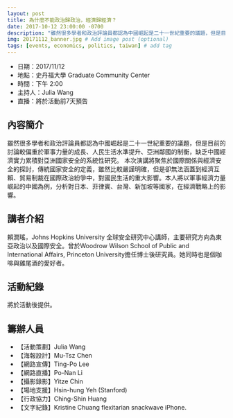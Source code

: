 ```yaml
---
layout: post
title: 為什麼不能政治歸政治，經濟歸經濟？
date: 2017-10-12 23:00:00 -0700
description: "雖然很多學者和政治評論員都認為中國崛起是二十一世紀重要的議題，但是目前的討論較偏重於軍事力量的成長、人民生活水準提升、亞洲鄰國的制衡，缺乏中國經濟實力累積對亞洲國家安全的系統性研究。本次演講將聚焦於國際關係與經濟安全的探討，傳統國家安全的定義，雖然比較嚴謹明確，但是卻無法涵蓋到經濟互賴、貿易制裁在國際政治紛爭中，對國民生活的重大影響。" # Add post description (optional)
img: 20171112_banner.jpg # Add image post (optional)
tags: [events, economics, politics, taiwan] # add tag
---
```



- 日期：2017/11/12
- 地點：史丹福大學 Graduate Community Center
- 時間：下午 2:00
- 主持人：Julia Wang
- 直播：將於活動前7天預告

## 內容簡介

雖然很多學者和政治評論員都認為中國崛起是二十一世紀重要的議題，但是目前的討論較偏重於軍事力量的成長、人民生活水準提升、亞洲鄰國的制衡，缺乏中國經濟實力累積對亞洲國家安全的系統性研究。
本次演講將聚焦於國際關係與經濟安全的探討，傳統國家安全的定義，雖然比較嚴謹明確，但是卻無法涵蓋到經濟互賴、貿易制裁在國際政治紛爭中，對國民生活的重大影響。本人將以軍事經濟力量崛起的中國為例，分析對日本、菲律賓、台灣、新加坡等國家，在經濟戰略上的影響。

## 講者介紹

賴潤瑤，Johns Hopkins University 全球安全研究中心講師，主要研究方向為東亞政治以及國際安全。曾於Woodrow Wilson School of Public and International Affairs, Princeton University擔任博士後研究員。她同時也是個咖啡與雞尾酒的愛好者。

## 活動紀錄

將於活動後提供。


## 籌辦人員

- 【活動策劃】Julia Wang  
- 【海報設計】Mu-Tsz Chen
- 【網路宣傳】Ting-Po Lee
- 【網路直播】Po-Nan Li
- 【攝影錄影】Yitze Chin
- 【場地支援】Hsin-hung Yeh (Stanford)
- 【行政協力】Ching-Shin Huang
- 【文字紀錄】Kristine Chuang flexitarian snackwave iPhone.
